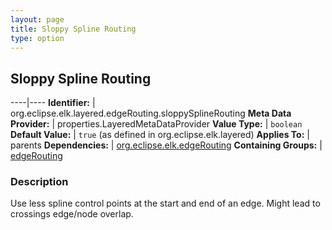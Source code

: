 ```yaml
---
layout: page
title: Sloppy Spline Routing
type: option
---
```

## Sloppy Spline Routing

----|----
**Identifier:** | org.eclipse.elk.layered.edgeRouting.sloppySplineRouting
**Meta Data Provider:** | properties.LayeredMetaDataProvider
**Value Type:** | `boolean`
**Default Value:** | `true` (as defined in org.eclipse.elk.layered)
**Applies To:** | parents
**Dependencies:** | [org.eclipse.elk.edgeRouting](org-eclipse-elk-edgeRouting)
**Containing Groups:** | [edgeRouting](org-eclipse-elk-layered-edgeRouting)

### Description

Use less spline control points at the start and end of an edge. Might lead to crossings edge/node overlap.
